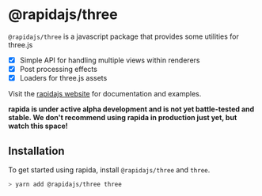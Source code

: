# @rapidajs/three

`@rapidajs/three` is a javascript package that provides some utilities for three.js

- [x] Simple API for handling multiple views within renderers
- [x] Post processing effects
- [x] Loaders for three.js assets

Visit the [rapidajs website](https://rapidajs.dev/) for documentation and examples.

**rapida is under active alpha development and is not yet battle-tested and stable. We don't recommend using rapida in production just yet, but watch this space!**

## Installation

To get started using rapida, install `@rapidajs/three` and `three`.

```bash
> yarn add @rapidajs/three three
```
